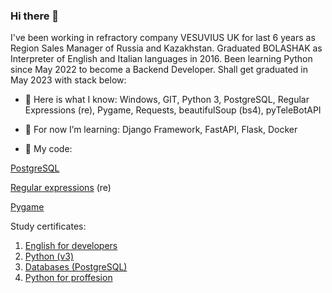 ### Hi there 👋

I've been working in refractory company VESUVIUS UK for last 6 years as Region Sales Manager of Russia and Kazakhstan.
Graduated BOLASHAK as Interpreter of English and Italian languages in 2016.
Been learning Python since May 2022 to become a Backend Developer. Shall get graduated in May 2023 with stack below:

- 🔭 Here is what I know:
Windows, GIT, Python 3, PostgreSQL, Regular Expressions (re), Pygame, Requests, beautifulSoup (bs4), pyTeleBotAPI

- 🌱 For now I’m learning:
Django Framework, FastAPI, Flask, Docker



- 💬 My code:

[PostgreSQL](https://github.com/JohnnyLao/3-Databases)

[Regular expressions](https://github.com/JohnnyLao/4-Pro_Python/tree/main/HW2) (re) 

[Pygame](https://github.com/JohnnyLao/Project_Pygame_2)

Study certificates:
1) [English for developers](https://github.com/JohnnyLao/Cerfiticates/blob/main/English.pdf)
2) [Python (v3)](https://github.com/JohnnyLao/Cerfiticates/blob/main/1_Python_3.pdf)
3) [Databases (PostgreSQL)](https://github.com/JohnnyLao/Cerfiticates/blob/main/3_Databases.pdf)
4) [Python for proffesion](https://github.com/JohnnyLao/Cerfiticates/blob/main/4_Pro_Python.pdf)
